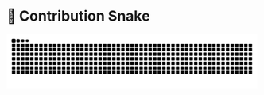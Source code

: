 # 🐍 Contribution Snake 
![Snake animation](https://raw.githubusercontent.com/Kartikmhatre/Kartikmhatre/output/snake.svg)
